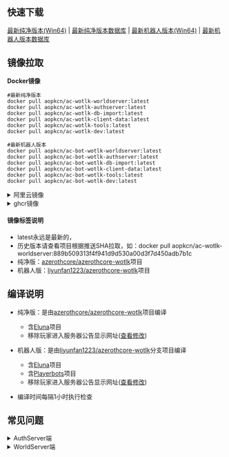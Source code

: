## 快速下载

[最新纯净版本(Win64)](https://nightly.link/aopkcn/acore-build/workflows/auto_build/build/AzerothCoreWotlk-Win64.zip) | [最新纯净版本数据库](https://nightly.link/aopkcn/acore-build/workflows/auto_build/build/AzerothCoreWotlk-SQL.zip) | [最新机器人版本(Win64)](https://nightly.link/aopkcn/acore-build/workflows/auto_build/build/AzerothCoreWotlkBot-Win64.zip) | [最新机器人版本数据库](https://nightly.link/aopkcn/acore-build/workflows/auto_build/build/AzerothCoreWotlkBot-SQL.zip) 

## 镜像拉取

**Docker镜像**

```
#最新纯净版本
docker pull aopkcn/ac-wotlk-worldserver:latest
docker pull aopkcn/ac-wotlk-authserver:latest
docker pull aopkcn/ac-wotlk-db-import:latest
docker pull aopkcn/ac-wotlk-client-data:latest
docker pull aopkcn/ac-wotlk-tools:latest
docker pull aopkcn/ac-wotlk-dev:latest

#最新机器人版本
docker pull aopkcn/ac-bot-wotlk-worldserver:latest
docker pull aopkcn/ac-bot-wotlk-authserver:latest
docker pull aopkcn/ac-bot-wotlk-db-import:latest
docker pull aopkcn/ac-bot-wotlk-client-data:latest
docker pull aopkcn/ac-bot-wotlk-tools:latest
docker pull aopkcn/ac-bot-wotlk-dev:latest
```

<details>
<summary>阿里云镜像</summary>

```
#最新纯净版本
docker pull registry.cn-chengdu.aliyuncs.comaopkcn/ac-wotlk-worldserver:latest
docker pull registry.cn-chengdu.aliyuncs.comaopkcn/ac-wotlk-authserver:latest
docker pull registry.cn-chengdu.aliyuncs.comaopkcn/ac-wotlk-db-import:latest
docker pull registry.cn-chengdu.aliyuncs.comaopkcn/ac-wotlk-client-data:latest
docker pull registry.cn-chengdu.aliyuncs.comaopkcn/ac-wotlk-tools:latest
docker pull registry.cn-chengdu.aliyuncs.comaopkcn/ac-wotlk-dev:latest

#最新机器人版本
docker pull registry.cn-chengdu.aliyuncs.comaopkcn/ac-bot-wotlk-worldserver:latest
docker pull registry.cn-chengdu.aliyuncs.comaopkcn/ac-bot-wotlk-authserver:latest
docker pull registry.cn-chengdu.aliyuncs.comaopkcn/ac-bot-wotlk-db-import:latest
docker pull registry.cn-chengdu.aliyuncs.comaopkcn/ac-bot-wotlk-client-data:latest
docker pull registry.cn-chengdu.aliyuncs.comaopkcn/ac-bot-wotlk-tools:latest
docker pull registry.cn-chengdu.aliyuncs.comaopkcn/ac-bot-wotlk-dev:latest
```
</details>
<details>
<summary>ghcr镜像</summary>
	
```
#最新纯净版本
docker pull ghcr.io/aopkcn/ac-wotlk-worldserver:latest
docker pull ghcr.io/aopkcn/ac-wotlk-authserver:latest
docker pull ghcr.io/aopkcn/ac-wotlk-db-import:latest
docker pull ghcr.io/aopkcn/ac-wotlk-client-data:latest
docker pull ghcr.io/aopkcn/ac-wotlk-tools:latest
docker pull ghcr.io/aopkcn/ac-wotlk-dev:latest

#最新机器人版本
docker pull ghcr.io/aopkcn/ac-bot-wotlk-worldserver:latest
docker pull ghcr.io/aopkcn/ac-bot-wotlk-authserver:latest
docker pull ghcr.io/aopkcn/ac-bot-wotlk-db-import:latest
docker pull ghcr.io/aopkcn/ac-bot-wotlk-client-data:latest
docker pull ghcr.io/aopkcn/ac-bot-wotlk-tools:latest
docker pull ghcr.io/aopkcn/ac-bot-wotlk-dev:latest
```
</details>

#### 镜像标签说明

 - latest永远是最新的，
 - 历史版本请查看项目根据推送SHA拉取，如：docker pull aopkcn/ac-wotlk-worldserver:889b509313f4f941d9d530a00d3f7d450adb7b1c
 - 纯净版：[azerothcore/azerothcore-wotlk](https://github.com/azerothcore/azerothcore-wotlk/commits/master/)项目
 - 机器人版：[liyunfan1223/azerothcore-wotlk](https://github.com/liyunfan1223/azerothcore-wotlk/commits/Playerbot/)项目


## 编译说明

- 纯净版：是由[azerothcore/azerothcore-wotlk](https://github.com/azerothcore/azerothcore-wotlk)项目编译
  - 含[Eluna](https://github.com/azerothcore/mod-eluna)项目
  - 移除玩家进入服务器公告显示网址([查看修改](https://github.com/aopkcn/acore-build/blob/master/MotdMgr.cpp))

- 机器人版：是由[liyunfan1223/azerothcore-wotlk](https://github.com/liyunfan1223/azerothcore-wotlk)分支项目编译
  - 含[Eluna](https://github.com/azerothcore/mod-eluna)项目
  - 含[Playerbots](https://github.com/liyunfan1223/mod-playerbots)项目
  - 移除玩家进入服务器公告显示网址([查看修改](https://github.com/aopkcn/acore-build/blob/master/MotdMgr.cpp))

 - 编译时间每隔1小时执行检查 

## 常见问题

<details>
<summary>AuthServer端</summary>

| `显示错误` | `解决办法`                                                                                   |
|-----------|--------------------------------------------------------------------------------------------------|
| Config::LoadFile: Failed open file 'configs/authserver.conf'|  将configs文件夹中authserver.conf.dist复制重命名为authserver.conf
| Could not connect to MySQL database at 127.0.0.1: Access denied for user 'acore'@'localhost' (using password: YES)DatabasePool Login NOT opened. There were errors opening the MySQL connections. Check your log file for specific errors |  LoginDatabaseInfo设置项中数据库配置不正确；位于authserver.conf
| Directory "D:/a/acore-build/acore-build/data/sql/base/db_auth/" not exist Could not populate the Login database, see log for details. |  SourceDirectory设置项中路径不正确,设置"."为当前目录；位于authserver.conf

</details>
<details>
<summary>WorldServer端</summary>

| `显示错误` | `解决办法`                                                                                   |
|-----------|--------------------------------------------------------------------------------------------------|
| Config::LoadFile: Failed open file 'configs/worldserver.conf'|  将configs文件夹中worldserver.conf.dist复制重命名为worldserver.conf
| Could not connect to MySQL database at 127.0.0.1: Access denied for user 'acore'@'localhost' (using password: YES)DatabasePool Login NOT opened. There were errors opening the MySQL connections. Check your log file for specific errors |  LoginDatabaseInfo、WorldDatabaseInfo、CharacterDatabaseInfo设置项中数据库配置不正确；位于worldserver.conf
| Directory "D:/a/acore-build/acore-build/data/sql/base/db_characters/" not exist Could not populate the Character database, see log for details. |  SourceDirectory设置项中路径不正确,设置"."为当前目录；位于authserver.conf
| Could not connect to MySQL database at 127.0.0.1: Unknown database 'acore_characters'Database "acore_characters" does not exist | 提示数据库中acore_characters不存在是否创建？回车即可
| Could not connect to MySQL database at 127.0.0.1: Unknown database 'acore_world'Database "acore_world" does not exist | 提示数据库中acore_world不存在是否创建？回车即可
| Map file './maps/0004331.map': does not exist! | 请下载[data.zip](https://github.com/wowgaming/client-data/releases/)解压到data文件夹中,确保设置项为DataDir = "./adta"；位于worldserver.conf
| 文件夹中没有lua_scripts | 请手动创建lua_scripts文件夹，lua文件加载目录

</details>
